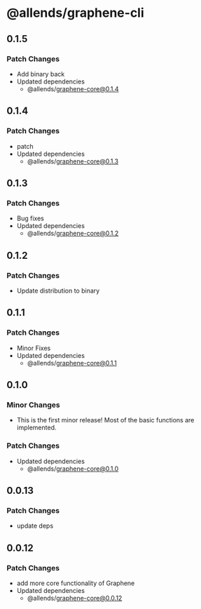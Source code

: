 # @allends/graphene-cli

## 0.1.5

### Patch Changes

- Add binary back
- Updated dependencies
  - @allends/graphene-core@0.1.4

## 0.1.4

### Patch Changes

- patch
- Updated dependencies
  - @allends/graphene-core@0.1.3

## 0.1.3

### Patch Changes

- Bug fixes
- Updated dependencies
  - @allends/graphene-core@0.1.2

## 0.1.2

### Patch Changes

- Update distribution to binary

## 0.1.1

### Patch Changes

- Minor Fixes
- Updated dependencies
  - @allends/graphene-core@0.1.1

## 0.1.0

### Minor Changes

- This is the first minor release! Most of the basic functions are implemented.

### Patch Changes

- Updated dependencies
  - @allends/graphene-core@0.1.0

## 0.0.13

### Patch Changes

- update deps

## 0.0.12

### Patch Changes

- add more core functionality of Graphene
- Updated dependencies
  - @allends/graphene-core@0.0.12
